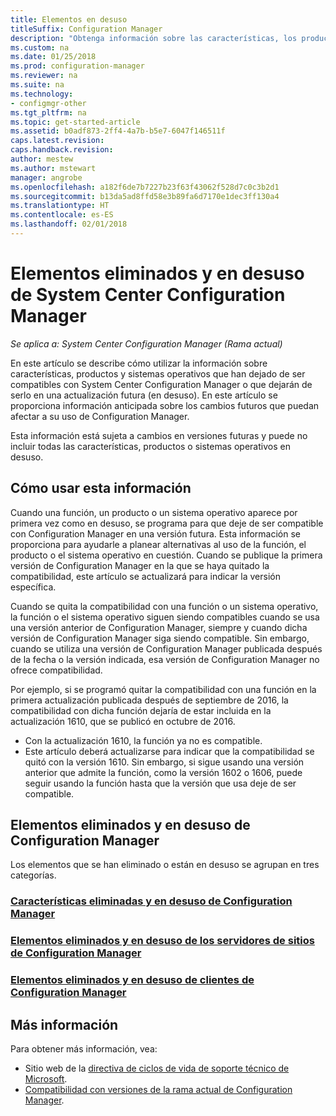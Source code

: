 ```yaml
---
title: Elementos en desuso
titleSuffix: Configuration Manager
description: "Obtenga información sobre las características, los productos y los sistemas operativos que ya no admite System Center Configuration Manager."
ms.custom: na
ms.date: 01/25/2018
ms.prod: configuration-manager
ms.reviewer: na
ms.suite: na
ms.technology:
- configmgr-other
ms.tgt_pltfrm: na
ms.topic: get-started-article
ms.assetid: b0adf873-2ff4-4a7b-b5e7-6047f146511f
caps.latest.revision: 
caps.handback.revision: 
author: mestew
ms.author: mstewart
manager: angrobe
ms.openlocfilehash: a182f6de7b7227b23f63f43062f528d7c0c3b2d1
ms.sourcegitcommit: b13da5ad8ffd58e3b89fa6d7170e1dec3ff130a4
ms.translationtype: HT
ms.contentlocale: es-ES
ms.lasthandoff: 02/01/2018
---
```

# <a name="removed-and-deprecated-items-for-system-center-configuration-manager"></a>Elementos eliminados y en desuso de System Center Configuration Manager

*Se aplica a: System Center Configuration Manager (Rama actual)*

En este artículo se describe cómo utilizar la información sobre características, productos y sistemas operativos que han dejado de ser compatibles con System Center Configuration Manager o que dejarán de serlo en una actualización futura (en desuso). En este artículo se proporciona información anticipada sobre los cambios futuros que puedan afectar a su uso de Configuration Manager.  

Esta información está sujeta a cambios en versiones futuras y puede no incluir todas las características, productos o sistemas operativos en desuso.  

## <a name="how-to-use-this-information"></a>Cómo usar esta información  
Cuando una función, un producto o un sistema operativo aparece por primera vez como en desuso, se programa para que deje de ser compatible con Configuration Manager en una versión futura. Esta información se proporciona para ayudarle a planear alternativas al uso de la función, el producto o el sistema operativo en cuestión. Cuando se publique la primera versión de Configuration Manager en la que se haya quitado la compatibilidad, este artículo se actualizará para indicar la versión específica.  

Cuando se quita la compatibilidad con una función o un sistema operativo, la función o el sistema operativo siguen siendo compatibles cuando se usa una versión anterior de Configuration Manager, siempre y cuando dicha versión de Configuration Manager siga siendo compatible. Sin embargo, cuando se utiliza una versión de Configuration Manager publicada después de la fecha o la versión indicada, esa versión de Configuration Manager no ofrece compatibilidad.

Por ejemplo, si se programó quitar la compatibilidad con una función en la primera actualización publicada después de septiembre de 2016, la compatibilidad con dicha función dejaría de estar incluida en la actualización 1610, que se publicó en octubre de 2016.
-  Con la actualización 1610, la función ya no es compatible.
-  Este artículo deberá actualizarse para indicar que la compatibilidad se quitó con la versión 1610.
Sin embargo, si sigue usando una versión anterior que admite la función, como la versión 1602 o 1606, puede seguir usando la función hasta que la versión que usa deje de ser compatible.

## <a name="removed-and-deprecated-items-for-configuration-manager"></a>Elementos eliminados y en desuso de Configuration Manager
Los elementos que se han eliminado o están en desuso se agrupan en tres categorías.  

### <a name="removed-and-deprecated-configuration-manager-featuressccmcoreplan-designchangesdeprecatedremoved-and-deprecated-cmfeatures"></a>[Características eliminadas y en desuso de Configuration Manager](/sccm/core/plan-design/changes/deprecated/removed-and-deprecated-cmfeatures)
### <a name="removed-and-deprecated-items-for-configuration-manager-site-serverssccmcoreplan-designchangesdeprecatedremoved-and-deprecated-server"></a>[Elementos eliminados y en desuso de los servidores de sitios de Configuration Manager](/sccm/core/plan-design/changes/deprecated/removed-and-deprecated-server)
### <a name="removed-and-deprecated-items-for-configuration-manager-clientssccmcoreplan-designchangesdeprecatedremoved-and-deprecated-client"></a>[Elementos eliminados y en desuso de clientes de Configuration Manager](/sccm/core/plan-design/changes/deprecated/removed-and-deprecated-client)


## <a name="more-information"></a>Más información

Para obtener más información, vea:
 - Sitio web de la [directiva de ciclos de vida de soporte técnico de Microsoft](https://support.microsoft.com/lifecycle).
 - [Compatibilidad con versiones de la rama actual de Configuration Manager](/sccm/core/servers/manage/current-branch-versions-supported).


